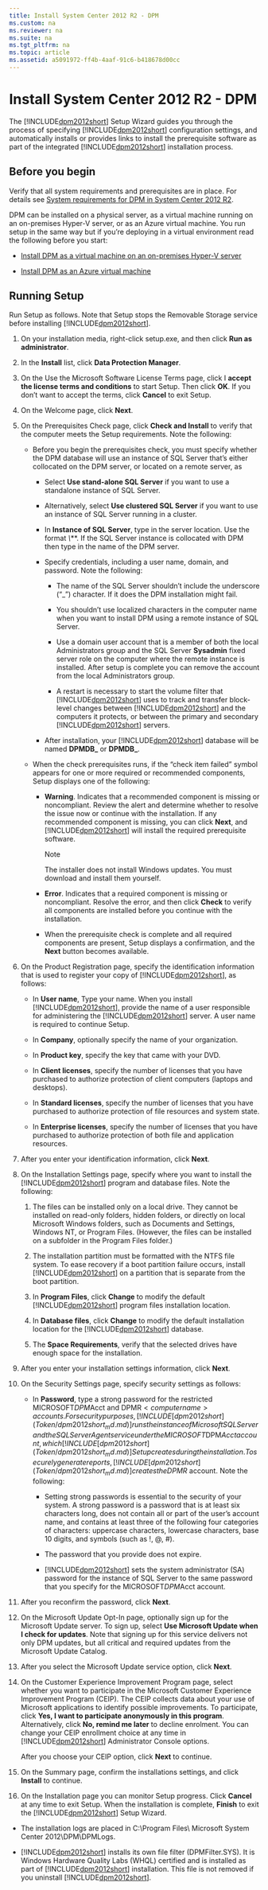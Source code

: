 ```yaml
---
title: Install System Center 2012 R2 - DPM
ms.custom: na
ms.reviewer: na
ms.suite: na
ms.tgt_pltfrm: na
ms.topic: article
ms.assetid: a5091972-ff4b-4aaf-91c6-b418678d00cc
---
```

# Install System Center 2012 R2 - DPM
The [!INCLUDE[dpm2012short](Token/dpm2012short_md.md)] Setup Wizard guides you through the process of specifying [!INCLUDE[dpm2012short](Token/dpm2012short_md.md)] configuration settings, and automatically installs or provides links to install the prerequisite software as part of the integrated [!INCLUDE[dpm2012short](Token/dpm2012short_md.md)] installation process.

## Before you begin
Verify that all system requirements and prerequisites are in place. For details see [System requirements for DPM in System Center 2012 R2](assetId:///e2a65d9d-5038-4a86-a495-f4745b78d040).

DPM can be installed on a physical server, as a virtual machine running on an on\-premises Hyper\-V server, or as an Azure virtual machine. You run setup in the same way but if you’re deploying in a virtual environment read the following before you start:

-   [Install DPM as a virtual machine on an on\-premises Hyper\-V server](assetId:///52ba2825-72de-4079-8947-a2e7baf9602c)

-   [Install DPM as an Azure virtual machine](assetId:///ae43b358-bab6-42b8-94b0-ac216cb9ea43)

## Running Setup
Run Setup as follows. Note that Setup stops the Removable Storage service before installing [!INCLUDE[dpm2012short](Token/dpm2012short_md.md)].

1.  On your installation media, right\-click setup.exe, and then click **Run as administrator**.

2.  In the **Install** list, click **Data Protection Manager**.

3.  On the Use the Microsoft Software License Terms page, click I **accept the license terms and conditions** to start Setup. Then click **OK**. If you don’t want to accept the terms, click **Cancel** to exit Setup.

4.  On the Welcome page, click **Next**.

5.  On the Prerequisites Check page, click **Check and Install** to verify that the computer meets the Setup requirements. Note the following:

    -   Before you begin the prerequisites check, you must specify whether the DPM database will use an instance of SQL Server that’s either collocated on the DPM server, or located on a remote server, as

        -   Select **Use stand\-alone SQL Server** if you want to use a standalone instance of SQL Server.

        -   Alternatively, select **Use clustered SQL Server** if you want to use an instance of SQL Server running in a cluster.

        -   In **Instance of SQL Server**, type in the server location. Use the format ***<Computer Name>*\\*<Instance Name>***. If the SQL Server instance is collocated with DPM then type in the name of the DPM server.

        -   Specify credentials, including a user name, domain, and password. Note the following:

            -   The name of the SQL Server shouldn’t include the underscore \(“\_”\) character. If it does the DPM installation might fail.

            -   You shouldn’t use localized characters in the computer name when you want to install DPM using a remote instance of SQL Server.

            -   Use a domain user account that is a member of both the local Administrators group and the SQL Server **Sysadmin** fixed server role on the computer where the remote instance is installed. After setup is complete you can remove the account from the local Administrators group.

            -   A restart is necessary to start the volume filter that [!INCLUDE[dpm2012short](Token/dpm2012short_md.md)] uses to track and transfer block\-level changes between [!INCLUDE[dpm2012short](Token/dpm2012short_md.md)] and the computers it protects, or between the primary and secondary [!INCLUDE[dpm2012short](Token/dpm2012short_md.md)] servers.

        -   After installation, your [!INCLUDE[dpm2012short](Token/dpm2012short_md.md)] database will be named **DPMDB\_<DPMServername>** or **DPMDB\_<DPMServername><GUID>**.

    -   When the check prerequisites runs, if the “check item failed” symbol appears for one or more required or recommended components, Setup displays one of the following:

        -   **Warning**. Indicates that a recommended component is missing or noncompliant. Review the alert and determine whether to resolve the issue now or continue with the installation. If any recommended component is missing, you can click **Next**, and [!INCLUDE[dpm2012short](Token/dpm2012short_md.md)] will install the required prerequisite software.

            > [!NOTE]
            > The installer does not install Windows updates. You must download and install them yourself.

        -   **Error**. Indicates that a required component is missing or noncompliant. Resolve the error, and then click **Check** to verify all components are installed before you continue with the installation.

        -   When the prerequisite check is complete and all required components are present, Setup displays a confirmation, and the **Next** button becomes available.

6.  On the Product Registration page, specify the identification information that is used to register your copy of [!INCLUDE[dpm2012short](Token/dpm2012short_md.md)], as follows:

    -   In **User name**, Type your name. When you install [!INCLUDE[dpm2012short](Token/dpm2012short_md.md)], provide the name of a user responsible for administering the [!INCLUDE[dpm2012short](Token/dpm2012short_md.md)] server. A user name is required to continue Setup.

    -   In **Company**, optionally specify the name of your organization.

    -   In **Product key**, specify the key that came with your DVD.

    -   In **Client licenses**, specify the number of licenses that you have purchased to authorize protection of client computers \(laptops and desktops\).

    -   In **Standard licenses**, specify the number of licenses that you have purchased to authorize protection of file resources and system state.

    -   In **Enterprise licenses**, specify the number of licenses that you have purchased to authorize protection of both file and application resources.

7.  After you enter your identification information, click **Next**.

8.  On the Installation Settings page, specify where you want to install the [!INCLUDE[dpm2012short](Token/dpm2012short_md.md)] program and database files. Note the following:

    1.  The files can be installed only on a local drive. They cannot be installed on read\-only folders, hidden folders, or directly on local Microsoft Windows folders, such as Documents and Settings, Windows NT, or Program Files. \(However, the files can be installed on a subfolder in the Program Files folder.\)

    2.  The installation partition must be formatted with the NTFS file system. To ease recovery if a boot partition failure occurs, install [!INCLUDE[dpm2012short](Token/dpm2012short_md.md)] on a partition that is separate from the boot partition.

    3.  In **Program Files**, click **Change** to modify the default [!INCLUDE[dpm2012short](Token/dpm2012short_md.md)] program files installation location.

    4.  In **Database files**, click **Change** to modify the default installation location for the [!INCLUDE[dpm2012short](Token/dpm2012short_md.md)] database.

    5.  The **Space Requirements**, verify that the selected drives have enough space for the installation.

9. After you enter your installation settings information, click **Next**.

10. On the Security Settings page, specify security settings as follows:

    -   In **Password**, type a strong password for the restricted MICROSOFT$DPM$Acct and DPMR$<computer name> accounts. For security purposes, [!INCLUDE[dpm2012short](Token/dpm2012short_md.md)] runs the instance of Microsoft SQL Server and the SQL Server Agent service under the MICROSOFT$DPM$Acct account, which [!INCLUDE[dpm2012short](Token/dpm2012short_md.md)] Setup creates during the installation. To securely generate reports, [!INCLUDE[dpm2012short](Token/dpm2012short_md.md)] creates the DPMR$<computer name> account. Note the following:

        -   Setting strong passwords is essential to the security of your system. A strong password is a password that is at least six characters long, does not contain all or part of the user’s account name, and contains at least three of the following four categories of characters: uppercase characters, lowercase characters, base 10 digits, and symbols \(such as \!, @, \#\).

        -   The password that you provide does not expire.

        -   [!INCLUDE[dpm2012short](Token/dpm2012short_md.md)] sets the system administrator \(SA\) password for the instance of SQL Server to the same password that you specify for the MICROSOFT$DPM$Acct account.

11. After you reconfirm the password, click **Next**.

12. On the Microsoft Update Opt\-In page, optionally sign up for the Microsoft Update server. To sign up, select **Use Microsoft Update when I check for updates**. Note that signing up for this service delivers not only DPM updates, but all critical and required updates from the Microsoft Update Catalog.

13. After you select the Microsoft Update service option, click **Next**.

14. On the Customer Experience Improvement Program page, select whether you want to participate in the Microsoft Customer Experience Improvement Program \(CEIP\). The CEIP collects data about your use of Microsoft applications to identify possible improvements. To participate, click **Yes, I want to participate anonymously in this program**. Alternatively, click **No, remind me later** to decline enrolment. You can change your CEIP enrollment choice at any time in [!INCLUDE[dpm2012short](Token/dpm2012short_md.md)] Administrator Console options.

    After you choose your CEIP option, click **Next** to continue.

15. On the Summary page, confirm the installations settings, and click **Install** to continue.

16. On the Installation page you can monitor Setup progress. Click **Cancel** at any time to exit Setup. When the installation is complete, **Finish** to exit the [!INCLUDE[dpm2012short](Token/dpm2012short_md.md)] Setup Wizard.

-   The installation logs are placed in C:\\Program Files\\ Microsoft System Center 2012\\DPM\\DPMLogs.

-   [!INCLUDE[dpm2012short](Token/dpm2012short_md.md)] installs its own file filter \(DPMFilter.SYS\). It is Windows Hardware Quality Labs \(WHQL\) certified and is installed as part of [!INCLUDE[dpm2012short](Token/dpm2012short_md.md)] installation. This file is not removed if you uninstall [!INCLUDE[dpm2012short](Token/dpm2012short_md.md)].


